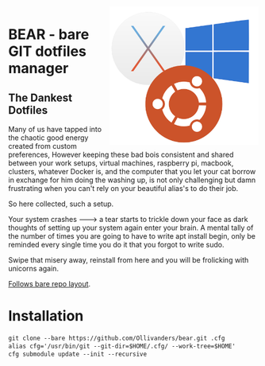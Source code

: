 <img src="./.docs/osSwirl.png" alt="drawing" style="width:300px;float: right"/>

# BEAR - bare GIT dotfiles manager
## The Dankest Dotfiles

Many of us have tapped into the chaotic good energy created from custom preferences, However keeping these bad bois consistent and shared between your work setups, virtual machines, raspberry pi, macbook, clusters, whatever Docker is, and the computer that you let your cat borrow in exchange for him doing the washing up, is not only challenging but damn frustrating when you can't rely on your beautiful alias's to do their job. 

So here collected, such a setup.

Your system crashes ---> a tear starts to trickle down your face as dark thoughts of setting up your
system again enter your brain. A mental tally of the number of times you are going to have to write
apt install begin, only be reminded every single time you do it that you forgot to write sudo. 

Swipe that misery away, reinstall from here and you will be frolicking with unicorns again.                                                                                           

[Follows bare repo layout](https://www.atlassian.com/git/tutorials/dotfiles).

# Installation

````
git clone --bare https://github.com/Ollivanders/bear.git .cfg
alias cfg='/usr/bin/git --git-dir=$HOME/.cfg/ --work-tree=$HOME'
cfg submodule update --init --recursive

